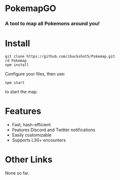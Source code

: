 # PokemapGO
### A tool to map all Pokemons around you!

Install
======
```
git clone https://github.com/ibuckshot5/Pokemap.git
cd Pokemap
npm install
```
Configure your files, then use:
```
npm start
```
to start the map.



Features
======
* Fast, hash-efficient
* Features Discord and Twitter notifications
* Easily customizable
* Supports L30+ encounters

Other Links
======
None so far.
